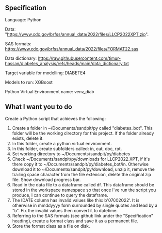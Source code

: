 ## Specification

Language: Python

Data: "https://www.cdc.gov/brfss/annual_data/2022/files/LLCP2022XPT.zip".

SAS formats: https://www.cdc.gov/brfss/annual_data/2022/files/FORMAT22.sas

Data dictionary: https://raw.githubusercontent.com/timur-hassan/diabetes_analysis/refs/heads/main/data_dictionary.txt

Target variable for modelling: DIABETE4

Models to run: XGBoost

Python Virtual Environment name: venv_diab


## What I want you to do
Create a Python script that achieves the following:

1. Create a folder in ~/Documents/sandpit/py called "diabetes_bot". This folder will be the working directory for this project. If the folder already exists, delete it.
2. In this folder, create a python virtual environment.
3. In this folder, create subfolders called: in, out, doc, rpt.
4. Set working directory to ~/Documents/sandpit/py/diabetes
5. Check ~/Documents/sandpit/py/downloads for LLCP2022.XPT, if it's there copy it to ~/Documents/sandpit/py/diabetes_bot/in. Otherwise download it to ~/Documents/sandpit/py/download, unzip it, remove the trailing space character from the file extension, delete the original zip file. Show download progress bar.
6. Read in the data file to a dataframe called df. This dataframe should be stored in the workspace namespace so that once I've run the script you produce, I can continue to query the dataframe.
7. The IDATE column has invalid values like this: b'07002022'. It is otherwise in mmddyyyy form surrounded by single quotes and lead by a "b". Fix the invalid values then convert it to datetime.
8. Referring to the SAS formats (see github link under the "Specification" heading), create a format class and save it as a permanent file.
9. Store the format class as a file on disk.

